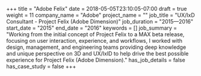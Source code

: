 +++
title = "Adobe Felix"
date = 2018-05-05T23:10:05-07:00
draft = true
weight = 11
company_name = "Adobe"
project_name = ""
job_title = "UX/IxD Consultant - Project Felix (Adobe Dimension)"
job_duration = "2015—2016"
start_date = "2015"
end_date = "2016"
keywords = []
job_summary = "Working from the initial concept of Project Felix to a MAX beta release, focusing on user interaction, experience, and workflows, I worked with design, management, and engineering teams providing deep knowledge and unique perspective on 3D and UX/IxID to help drive the best possible experience for Project Felix (Adobe Dimension)."
has_job_details = false
has_case_study = false
+++
